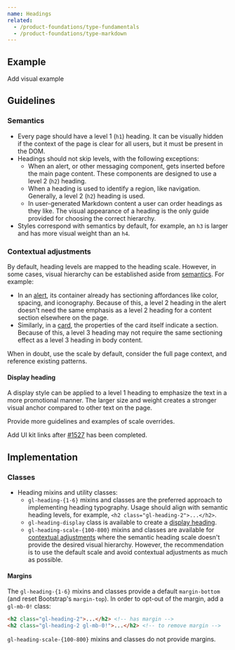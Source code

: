 ```yaml
---
name: Headings
related:
  - /product-foundations/type-fundamentals
  - /product-foundations/type-markdown
---
```


## Example

<todo>Add visual example</todo>

## Guidelines

### Semantics

- Every page should have a level 1 (`h1`) heading. It can be visually hidden if the context of the page is clear for all users, but it must be present in the DOM.
- Headings should not skip levels, with the following exceptions:
  - When an alert, or other messaging component, gets inserted before the main page content. These components are designed to use a level 2 (`h2`) heading.
  - When a heading is used to identify a region, like navigation. Generally, a level 2 (`h2`) heading is used.
  - In user-generated Markdown content a user can order headings as they like. The visual appearance of a heading is the only guide provided for choosing the correct hierarchy.
- Styles correspond with semantics by default, for example, an `h3` is larger and has more visual weight than an `h4`.

### Contextual adjustments

By default, heading levels are mapped to the heading scale. However, in some cases, visual hierarchy can be established aside from [semantics](#semantics). For example:

- In an [alert](/components/alert), its container already has sectioning affordances like color, spacing, and iconography. Because of this, a level 2 heading in the alert doesn't need the same emphasis as a level 2 heading for a content section elsewhere on the page.
- Similarly, in a [card](/components/card), the properties of the card itself indicate a section. Because of this, a level 3 heading may not require the same sectioning effect as a level 3 heading in body content.

When in doubt, use the scale by default, consider the full page context, and reference existing patterns.

#### Display heading

A display style can be applied to a level 1 heading to emphasize the text in a more promotional manner. The larger size and weight creates a stronger visual anchor compared to other text on the page.

<todo>Provide more guidelines and examples of scale overrides.</todo>

<todo>Add UI kit links after [#1527](https://gitlab.com/gitlab-org/gitlab-services/design.gitlab.com/-/issues/1527) has been completed.</todo>

## Implementation

### Classes

- Heading mixins and utility classes:
  - `gl-heading-{1-6}` mixins and classes are the preferred approach to implementing heading typography. Usage should align with semantic heading levels, for example, `<h2 class="gl-heading-2">...</h2>`.
  - `gl-heading-display` class is available to create a [display heading](#display-heading).
  - `gl-heading-scale-{100-800}` mixins and classes are available for [contextual adjustments](#contextual-adjustments) where the semantic heading scale doesn't provide the desired visual hierarchy. However, the recommendation is to use the default scale and avoid contextual adjustments as much as possible.

#### Margins

The `gl-heading-{1-6}` mixins and classes provide a default `margin-bottom` (and reset Bootstrap's `margin-top`). In order to opt-out of the margin, add a `gl-mb-0!` class:

```html
<h2 class="gl-heading-2">...</h2> <!-- has margin -->
<h2 class="gl-heading-2 gl-mb-0!">...</h2> <!-- to remove margin -->
```

`gl-heading-scale-{100-800}` mixins and classes do not provide margins.
